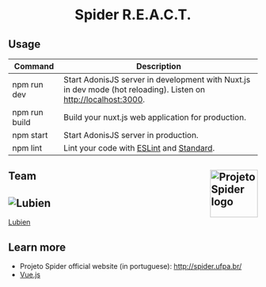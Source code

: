<h1 align="center">
  <br>
  Spider R.E.A.C.T.
  <br>
</h1>

## Usage

| Command | Description |
|---------|-------------|
| npm run dev | Start AdonisJS server in development with Nuxt.js in dev mode (hot reloading). Listen on [http://localhost:3000](http://localhost:3000). |
| npm run build | Build your nuxt.js web application for production. |
| npm start | Start AdonisJS server in production. |
| npm lint | Lint your code with [ESLint](http://eslint.org) and [Standard](http://standardjs.com). |

<div>
  <h2>
    Team<a href="http://spider.ufpa.br/"><img src="http://i.imgur.com/ojl8970.png" alt="Projeto Spider logo" align="right" height="96"/></a>
  </h2>
</div>

![Lubien](https://avatars.githubusercontent.com/u/9121359?s=130)
---
[Lubien](http://lubien.me)

## Learn more

  * Projeto Spider official website (in portuguese): http://spider.ufpa.br/
  * [Vue.js](http://vuejs.org/guide/)
